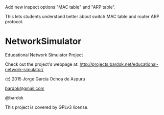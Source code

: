 Add new inspect options "MAC table" and "ARP table".

This lets students understand better about switch MAC table and router ARP protocol.

# NetworkSimulator
Educational Network Simulator Project

Check out the project's webpage at: http://projects.bardok.net/educational-network-simulator/

(c) 2015 Jorge García Ochoa de Aspuru

bardok@gmail.com

@bardok

This project is covered by GPLv3 license.

